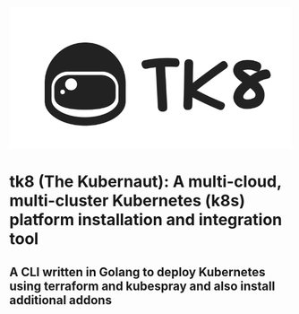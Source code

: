 ![Screenshot](tk8.png)
# tk8 (The Kubernaut): A multi-cloud, multi-cluster Kubernetes (k8s) platform installation and integration tool

## A CLI written in Golang to deploy Kubernetes using terraform and kubespray and also install additional addons
